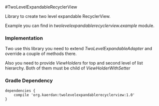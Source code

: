 #TwoLevelExpandableRecyclerView

Library to create two level expandable RecyclerView.

Example you can find in *twolevelexpandablerecyclerview.example* module.

### Implementation

Two use this library you need to extend *TwoLevelExpandableAdapter* and override a couple of methods there.

Also you need to provide *ViewHolders* for top and second level of list hierarchy. Both of them must be child of *ViewHolderWithSetter*

### Gradle Dependency

    dependencies {
        compile 'org.kaerdan:twolevelexpandablerecyclerview:1.0'
    }
